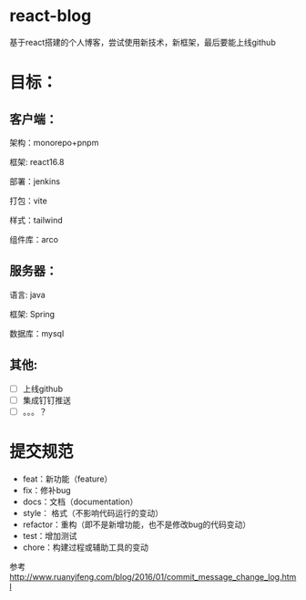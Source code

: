 # react-blog
基于react搭建的个人博客，尝试使用新技术，新框架，最后要能上线github

# 目标：
## 客户端：
架构：monorepo+pnpm

框架: react16.8

部署：jenkins

打包：vite

样式：tailwind

组件库：arco

## 服务器：

语言: java

框架: Spring

数据库：mysql

## 其他:
- [ ] 上线github
- [ ] 集成钉钉推送
- [ ] 。。。？

# 提交规范
* feat：新功能（feature）
* fix：修补bug
* docs：文档（documentation）
* style： 格式（不影响代码运行的变动）
* refactor：重构（即不是新增功能，也不是修改bug的代码变动）
* test：增加测试
* chore：构建过程或辅助工具的变动

参考 http://www.ruanyifeng.com/blog/2016/01/commit_message_change_log.html 
